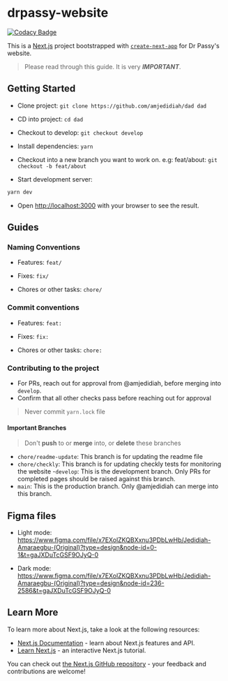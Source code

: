 # drpassy-website

[![Codacy Badge](https://app.codacy.com/project/badge/Grade/daa1fcf12a20471f9a897711c810871f)](https://app.codacy.com/gh/amjedidiah/dad/dashboard?utm_source=gh&utm_medium=referral&utm_content=&utm_campaign=Badge_grade)

This is a [Next.js](https://nextjs.org/) project bootstrapped with [`create-next-app`](https://github.com/vercel/next.js/tree/canary/packages/create-next-app) for Dr Passy's website.

> Please read through this guide. It is very **_IMPORTANT_**.

## Getting Started

- Clone project: `git clone https://github.com/amjedidiah/dad dad`

- CD into project: `cd dad`

- Checkout to develop: `git checkout develop`

- Install dependencies: `yarn`

- Checkout into a new branch you want to work on. e.g: feat/about: `git checkout -b feat/about`

- Start development server:

```bash
yarn dev
```

- Open [http://localhost:3000](http://localhost:3000) with your browser to see the result.

## Guides

### Naming Conventions

- Features: `feat/`

- Fixes: `fix/`

- Chores or other tasks: `chore/`

### Commit conventions

- Features: `feat:`

- Fixes: `fix:`

- Chores or other tasks: `chore:`

### Contributing to the project

- For PRs, reach out for approval from @amjedidiah, before merging into `develop`.
- Confirm that all other checks pass before reaching out for approval

> Never commit `yarn.lock` file

#### Important Branches

> Don't **push** to or **merge** into, or **delete** these branches

- `chore/readme-update`: This branch is for updating the readme file
- `chore/checkly`: This branch is for updating checkly tests for monitoring the website
-`develop`: This is the development branch. Only PRs for completed pages should be raised against this branch.
- `main`: This is the production branch. Only @amjedidiah can merge into this branch.

## Figma files

- Light mode: <https://www.figma.com/file/x7EXolZKQBXxnu3PDbLwHb/Jedidiah-Amaraegbu-(Original)?type=design&node-id=0-1&t=gaJXDuTcGSF9OJyQ-0>

- Dark mode: <https://www.figma.com/file/x7EXolZKQBXxnu3PDbLwHb/Jedidiah-Amaraegbu-(Original)?type=design&node-id=236-2586&t=gaJXDuTcGSF9OJyQ-0>

## Learn More

To learn more about Next.js, take a look at the following resources:

- [Next.js Documentation](https://nextjs.org/docs) - learn about Next.js features and API.
- [Learn Next.js](https://nextjs.org/learn) - an interactive Next.js tutorial.

You can check out [the Next.js GitHub repository](https://github.com/vercel/next.js/) - your feedback and contributions are welcome!
